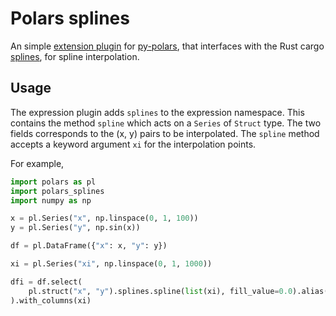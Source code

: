 # Polars splines

An simple [extension plugin](https://github.com/pola-rs/pyo3-polars) for [py-polars](https://github.com/pola-rs/polars), that interfaces with the Rust cargo [splines](https://crates.io/crates/splines), for spline interpolation.

## Usage

The expression plugin adds `splines` to the expression namespace. This contains the method `spline` which acts on a `Series` of `Struct` type. The two fields corresponds to the (x, y) pairs to be interpolated. The `spline` method accepts a keyword argument `xi` for the interpolation points.

For example,

```python
import polars as pl
import polars_splines
import numpy as np

x = pl.Series("x", np.linspace(0, 1, 100))
y = pl.Series("y", np.sin(x))

df = pl.DataFrame({"x": x, "y": y})

xi = pl.Series("xi", np.linspace(0, 1, 1000))

dfi = df.select(
    pl.struct("x", "y").splines.spline(list(xi), fill_value=0.0).alias("yi")
).with_columns(xi)

```
